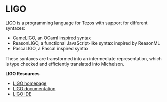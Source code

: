 # LIGO

[LIGO](https://ligolang.org) is a programming language for Tezos with support for different syntaxes:

* CameLIGO, an OCaml inspired syntax
* ReasonLIGO, a functional JavaScript-like syntax inspired by ReasonML
* PascaLIGO, a Pascal inspired syntax

These syntaxes are transformed into an intermediate representation, which is type checked and efficiently translated into Michelson.

**LIGO Resources**

* [LIGO homepage](https://ligolang.org/)
* [LIGO documentation](https://ligolang.org/docs/intro/introduction)
* [LIGO IDE](https://ide.ligolang.org/)

